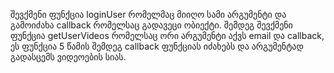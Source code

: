 შევქმენი ფუნქცია loginUser რომელმაც მიიღო სამი არგუმენტი და გამოიძახა callback რომელსაც გადავეცი ობიექტი. შემდეგ შევქმენი ფუნქცია getUserVideos რომელსაც ორი არგუმენტი აქვს email და callback, ეს ფუნქცია
5 წამის შემდეგ callback ფუნქციას იძახებს და არგუმენტად გადასცემს ვიდეოების სიას. 